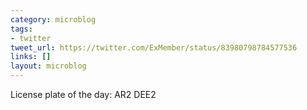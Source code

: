 ```yaml
---
category: microblog
tags:
- twitter
tweet_url: https://twitter.com/ExMember/status/83980798784577536
links: []
layout: microblog
---
```

License plate of the day: AR2 DEE2
